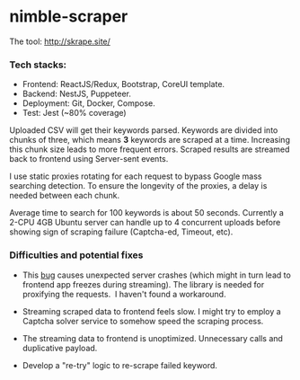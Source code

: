 # nimble-scraper
The tool: http://skrape.site/

### Tech stacks:
- Frontend: ReactJS/Redux, Bootstrap, CoreUI template.
- Backend: NestJS, Puppeteer.
- Deployment: Git, Docker, Compose.
- Test: Jest (~80% coverage)

Uploaded CSV will get their keywords parsed. Keywords are divided into chunks of three, which means **3** keywords are scraped at a time. Increasing this chunk size leads to more frequent errors. Scraped results are streamed back to frontend using Server-sent events.

I use static proxies rotating for each request to bypass Google mass searching detection. To ensure the longevity of the proxies, a delay is needed between each chunk.

Average time to search for 100 keywords is about 50 seconds. Currently a 2-CPU 4GB Ubuntu server can handle up to 4 concurrent uploads before showing sign of scraping failure (Captcha-ed, Timeout, etc).

### Difficulties and potential fixes
- This [bug](https://github.com/Cuadrix/puppeteer-page-proxy/issues/76) causes unexpected server crashes (which might in turn lead to frontend app freezes during streaming). The library is needed for proxifying the requests.  I haven't found a workaround.

- Streaming scraped data to frontend feels slow. I might try to employ a Captcha solver service to somehow speed the scraping process.

- The streaming data to frontend is unoptimized. Unnecessary calls and duplicative payload.

- Develop a "re-try" logic to re-scrape failed keyword.
